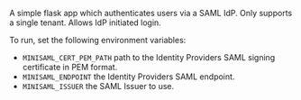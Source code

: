 A simple flask app which authenticates users via a SAML IdP. Only supports a single tenant. Allows IdP initiated login.

To run, set the following environment variables:

* `MINISAML_CERT_PEM_PATH` path to the Identity Providers SAML signing certificate in PEM format.
* `MINISAML_ENDPOINT` the Identity Providers SAML endpoint.
* `MINISAML_ISSUER` the SAML Issuer to use.
